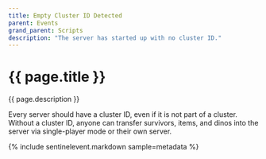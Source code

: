 ```yaml
---
title: Empty Cluster ID Detected
parent: Events
grand_parent: Scripts
description: "The server has started up with no cluster ID."
---
```

# {{ page.title }}

{{ page.description }}

Every server should have a cluster ID, even if it is not part of a cluster. Without a cluster ID, anyone can transfer survivors, items, and dinos into the server via single-player mode or their own server.

{% include sentinelevent.markdown sample=metadata %}
